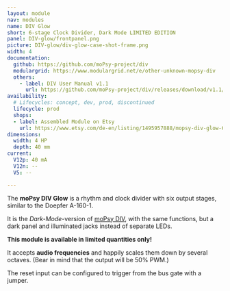 ```yaml
---
layout: module
nav: modules
name: DIV Glow
short: 6-stage Clock Divider, Dark Mode LIMITED EDITION
panel: DIV-glow/frontpanel.png
picture: DIV-glow/div-glow-case-shot-frame.png
width: 4
documentation:
  github: https://github.com/moPsy-project/div
  modulargrid: https://www.modulargrid.net/e/other-unknown-mopsy-div
  others:
    - label: DIV User Manual v1.1
      url: https://github.com/moPsy-project/div/releases/download/v1.1/DIV_v1.1_User_Manual.pdf
availability:
  # Lifecycles: concept, dev, prod, discontinued
  lifecycle: prod
  shops:
  - label: Assembled Module on Etsy
    url: https://www.etsy.com/de-en/listing/1495957888/mopsy-div-glow-6-stage-clock-divider
dimensions:
  width: 4 HP
  depth: 40 mm
current:
  V12p: 40 mA
  V12n: --
  V5: --

---
```

The <b>moPsy DIV Glow</b> is a rhythm and clock divider with six output stages, similar to the Doepfer A-160-1.

It is the <i>Dark-Mode</i>-version of <a href="{% link _modules/DIV.md %}">moPsy DIV</a>, with the same functions, but a dark panel and illuminated jacks instead of separate LEDs.

<b>This module is available in limited quantities only!</b>

It accepts <b>audio frequencies</b> and happily scales them down by several octaves.
(Bear in mind that the output will be 50% PWM.)

The reset input can be configured to trigger from the bus gate with a jumper.
